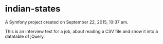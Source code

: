 indian-states
=============

A Symfony project created on September 22, 2015, 10:37 am.

This is an interview test for a job, about reading a CSV file and show it into a datatable of jQuery.
